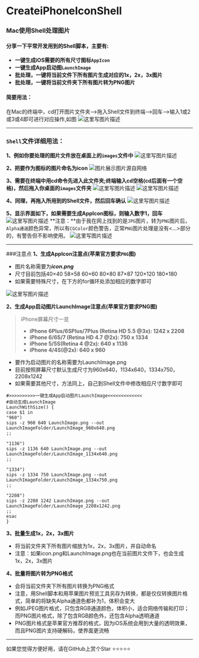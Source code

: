 # CreateiPhoneIconShell
### Mac使用Shell处理图片
#### **分享一下平常开发用到的Shell脚本，主要有:**
- **一键生成iOS需要的所有尺寸图标`AppIcon`**
- **一键生成App启动图`LaunchImage`**
- **批处理，一键将当前文件下所有图片生成对应的1x，2x，3x图片**
- **批处理，一键将当前文件夹下所有图片转为PNG图片**

#### **简要用法**：
在Mac的终端中，cd打开图片文件夹—>拖入Shell文件到终端—>回车-->输入1或2或3或4即可进行对应操作,如图
![这里写图片描述](https://github.com/muzipiao/GitHubImages/blob/master/CreateiPhoneIconShellBlogImages/1.png)

----------


### `Shell`文件详细用法：
**1、例如你要处理的图片文件放在桌面上的`images`文件中**
![这里写图片描述](https://github.com/muzipiao/GitHubImages/blob/master/CreateiPhoneIconShellBlogImages/2.png)

**2、把要作为图标的图片命名为icon**
![图片展示图片源自网络](https://github.com/muzipiao/GitHubImages/blob/master/CreateiPhoneIconShellBlogImages/3.png)

**3、需要在终端中用cd命令先进入此文件夹;终端输入cd空格(cd后面有一个空格)，然后拖入你桌面的`images`文件夹**
![这里写图片描述](https://github.com/muzipiao/GitHubImages/blob/master/CreateiPhoneIconShellBlogImages/4.png)
![这里写图片描述](https://github.com/muzipiao/GitHubImages/blob/master/CreateiPhoneIconShellBlogImages/5.png)

**4、同理，再拖入所用到的Shell文件，然后回车确认**
![这里写图片描述](https://github.com/muzipiao/GitHubImages/blob/master/CreateiPhoneIconShellBlogImages/6.png)

**5、显示界面如下，如果需要生成AppIcon图标，则输入数字1，回车**
![这里写图片描述](https://github.com/muzipiao/GitHubImages/blob/master/CreateiPhoneIconShellBlogImages/7.png)
**注意：**由于我在网上找到的是`JPG`图片，转为`PNG`图片后，`Alpha通道`颜色异常，所以有`CGColor`颜色警告，正常`PNG`图片处理是没有<...>部分的，有警告但不影响使用。
![这里写图片描述](https://github.com/muzipiao/GitHubImages/blob/master/CreateiPhoneIconShellBlogImages/8.png)


----------


###注意点
**1、生成AppIcon注意点(苹果官方要求`PNG`图)**

- 图片名称需要为***icon.png***
- 尺寸目前包括40×40 58×58 60×60 80×80 87×87 120×120 180×180
- 如果需要特殊尺寸，在下方的for循环处添加相应的数字即可

![这里写图片描述](https://github.com/muzipiao/GitHubImages/blob/master/CreateiPhoneIconShellBlogImages/9.png)

**2、生成App启动图片LaunchImage注意点(苹果官方要求PNG图)**
>  iPhone屏幕尺寸一览
>  - **iPhone 6Plus/6SPlus/7Plus (Retina HD 5.5 @3x): 1242 x 2208**
>  - **iPhone 6/6S/7 (Retina HD 4.7 @2x): 750 x 1334**
>  - **iPhone 5/5S(Retina 4 @2x): 640 x 1136**
>  - **iPhone 4/4S(@2x): 640 x 960**

- 要作为启动图片的名称需要为LaunchImage.png
- 目前按照屏幕尺寸默认生成尺寸为960x640，1134x640，1334x750，2208x1242
- 如果需要其他尺寸，方法同上，自己到Shell文件中修改相应尺寸数字即可

```Shell
#>>>>>>>>>>一键生成App启动图片LaunchImage<<<<<<<<<<<<<
#自动生成LaunchImage
LaunchWithSize() {
case $1 in
"960")
sips -z 960 640 LaunchImage.png --out LaunchImageFolder/LaunchImage_960x640.png
;;

"1136")
sips -z 1136 640 LaunchImage.png --out LaunchImageFolder/LaunchImage_1134x640.png
;;

"1334")
sips -z 1334 750 LaunchImage.png --out LaunchImageFolder/LaunchImage_1334x750.png
;;

"2208")
sips -z 2208 1242 LaunchImage.png --out LaunchImageFolder/LaunchImage_2208x1242.png
;;
esac
}

```

**3、批量生成1x，2x，3x图片**

- 将当前文件夹下所有图片缩放为1x，2x，3x图片，并自动命名
- 注意：如果icon.png和LaunchImage.png也在当前图片文件下，也会生成1x，2x，3x图片

**4、批量将图片转为PNG格式**

- 会将当前文件夹下所有图片转换为PNG格式
- 注意，用Shell脚本和用苹果图片预览工具另存为转换，都是仅仅转换图片格式，简单的将缺失Alpha通道色都补为1，体积会变大
- 例如JPEG图片格式，只包含RGB通道颜色，体积小，适合网络传输和打印；而PNG图片格式，除了包含RGB颜色外，还包含Alpha透明通道
- PNG图片格式是苹果官方推荐的格式，因为iOS系统会用到大量的透明效果，而且PNG图片支持硬解码，使界面更流畅


----------
如果您觉得方便好用，请在GitHub上赏个Star ⭐️⭐️⭐️⭐️⭐️




